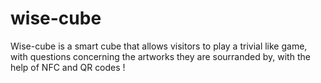 # wise-cube
Wise-cube is a smart cube that allows visitors to play a trivial like game, with questions concerning the artworks they are sourranded by, with the help of NFC and QR codes !
